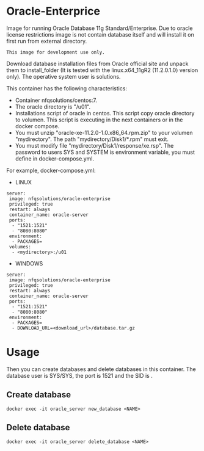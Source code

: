 # Oracle-Enterprice
Image for running Oracle Database 11g Standard/Enterprise. Due to oracle license restrictions image is not contain database itself and will install it on first run from external directory.

``This image for development use only.``

Download database installation files from Oracle official site and unpack them to install_folder (It is tested with the linux.x64_11gR2 (11.2.0.1.0) version only). The operative system user is solutions.

This container has the following characteristics:
- Container nfqsolutions/centos:7.
- The oracle directory is "/u01".
- Installations script of oracle in centos. This script copy oracle directory to volumen. This script is executing in the next containers or in the docker compose.
- You must unzip "oracle-xe-11.2.0-1.0.x86_64.rpm.zip" to your volumen "mydirectory". The path "mydirectory/Disk1/*.rpm" must exit.
- You must modify file "mydirectory/Disk1/response/xe.rsp". The password to users SYS and SYSTEM is environment variable, you must define in docker-compose.yml.

For example, docker-compose.yml:

* LINUX
```
server:
 image: nfqsolutions/oracle-enterprise
 privileged: true
 restart: always
 container_name: oracle-server
 ports:
  - "1521:1521"
  - "8080:8080"
 environment:
  - PACKAGES=
 volumes:
  - <mydirectory>:/u01
```


* WINDOWS
```
server:
 image: nfqsolutions/oracle-enterprise
 privileged: true
 restart: always
 container_name: oracle-server
 ports:
  - "1521:1521"
  - "8080:8080"
 environment:
  - PACKAGES=
  - DOWNLOAD_URL=<download_url>/database.tar.gz
```

Usage
=====
Then you can create databases and delete databases in this container. The database user is SYS/SYS, the port is 1521 and the SID is <NAME>.

Create database
-----
```
docker exec -it oracle_server new_database <NAME>
```

Delete database
-----
```
docker exec -it oracle_server delete_database <NAME>
```